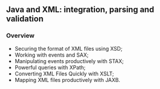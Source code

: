 ## Java and XML: integration, parsing and validation

### Overview
* Securing the format of XML files using XSD;
* Working with events and SAX;
* Manipulating events productively with STAX;
* Powerful queries with XPath;
* Converting XML Files Quickly with XSLT;
* Mapping XML files productively with JAXB.
